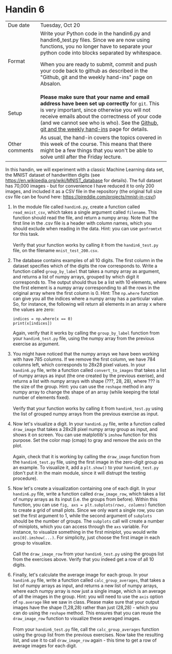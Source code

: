 # Handin 6

<table>
  <tr>
    <td>Due date</td>
    <td>Tuesday, Oct 20</td>
  </tr>
  <tr>
    <td>Format</td>
    <td>Write your Python code in the handin6.py and handin6_test.py files. Since we are now using functions, you no longer have to separate your python code into blocks separated by whitespace.

When you are ready to submit, commit and push your code back to github as described in the "Github, git and the weekly hand-ins" page on Absalon.</td>
  </tr>
  <tr>
    <td>Setup</td>
    <td><strong>Please make sure that your name and email address have been set up correctly</strong> for <code>git</code>. This is very important, since otherwise you will not receive emails about the correctness of your code (and we cannot see who is who). See the <a href="https://absalon.ku.dk/courses/35880/pages/github-git-and-the-weekly-hand-ins?module_item_id=801269">Github, git and the weekly hand-ins</a> page for details.
  </tr> 
  <tr>
    <td>Other comments</td>
    <td>As usual, the hand-in covers the topics covered in this week of the course. This means that there might be a few things that you won't be able to solve until after the Friday lecture. </td>
  </tr>
</table>

In this handin, we will experiment with a classic Machine Learning data set, the MNIST dataset of handwritten digits (see https://en.wikipedia.org/wiki/MNIST_database for details). The full dataset has 70,000 images - but for convenience I have reduced it to only 200 images, and included it as a CSV file in the repository (the original full size csv file can be found here: https://pjreddie.com/projects/mnist-in-csv/)

1. In the module file called <code>handin6.py</code>, create a function called <code>read_mnist_csv</code>, which takes a single argument called <code>filename</code>. This function should read the file, and return a numpy array. Note that the first line in the .csv file is a header with column names, which you should exclude when reading in the data. Hint: you can use <code>genfromtxt</code> for this task.<br><br>Verify that your function works by calling it from the <code>handin6_test.py</code> file, on the filename <code>mnist_test_200.csv</code>.

2. The database contains examples of all 10 digits. The first column in the dataset specifies which of the digits the row corresponds to. Write a function called <code>group_by_label</code> that takes a numpy array as argument, and returns a list of numpy arrays, grouped by which digit it corresponds to. The output should thus be a list with 10 elements, where the first element is a numpy array corresponding to all the rows in the original array where the first column is 0. Hint: The <code>np.where</code> function can give you all the indices where a numpy array has a particular value. So, for instance, the following will return all elements in an array x where the values are zero: <pre><code>indices = np.where(x == 0)
print(x[indices])</code></pre>Again, verify that it works by calling the <code>group_by_label</code> function from your <code>handin6_test.py</code> file, using the numpy array from the previous exercise as argument.

3. You might have noticed that the numpy arrays we have been working with have 785 columns. If we remove the first column, we have 784 columns left, which corresponds to 28x28 pixel values. In your <code>handin6.py</code> file, write a function called <code>convert_to_images</code> that takes a list of numpy arrays as input (the one created by the previous exerise), and returns a list with numpy arrays with shape (???, 28, 28), where ??? is the size of the group. Hint: you can use the <code>reshape</code> method in any numpy array to change the shape of an array (while keeping the total number of elements fixed).<br><br>Verify that your function works by calling it from <code>handin6_test.py</code> using the list of grouped numpy arrays from the previous exercise as input.

4. Now let's visualize a digit. In your <code>handin6.py</code> file, write a function called <code>draw_image</code> that takes a 28x28 pixel numpy array group as input, and shows it on screen. You can use matplotlib's <code>imshow</code> function for this purpose. Set the color map (cmap) to gray and remove the axis on the plot.<br><br>Again, check that it is working by calling the <code>draw_image</code> function from the <code>handin6_test.py</code> file, using the first image in the zero-digit group as an example. To visualize it, add a <code>plt.show()</code> to your <code>handin6_test.py</code> (don't put it in the main module, since it will distrupt the testing procedure).

5. Now let's create a visualization containing one of each digit. In your <code>handin6.py</code> file, write a function called <code>draw_image_row</code>, which takes a list of numpy arrays as its input (i.e. the groups from before). Within this function, you can use <code>fig, axs = plt.subplots(<em>rows</em>, <em>columns</em>)</code> function to create a grid of small plots. Since we only want a single row, you can set the first argument to 1, while the second argument of <code>subplots</code> should be the number of groups. The <code>subplots</code> call will create a number of miniplots, which you can access through the <code>axs</code> variable. For instance, to visualize something in the first miniplot, you would write <code>axs[0].imshow(...)</code>. For simplicity, just choose the first image in each group to visualize.<br><br>Call the <code>draw_image_row</code> from your <code>handin6_test.py</code> using the groups list from the exercises above. Verify that you indeed get a row of all 10 digits.

6. Finally, let's calculate the average image for each group. In your <code>handin6.py</code> file, write a function called <code>calc_group_averages</code>, that takes a list of numpy arrays as input, and returns a new list of numpy arrays, where each numpy array is now just a single image, which is an average of all the images in the group. Hint: you will need to use the <code>axis</code> option of <code>np.average</code> like we saw in class. Please make sure that your output images have the shape (1,28,28) rather than just (28,28) - which you can do using the <code>reshape</code> method. This ensures that you can reuse the <code>draw_image_row</code> function to visualize these averaged images.<br><br>From your <code>handin6_test.py</code> file, call the <code>calc_group_averages</code> function using the group list from the previous exercises. Now take the resulting list, and use it to call <code>draw_image_row</code> again - this time to get a row of average images for each digit.

